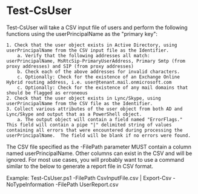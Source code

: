 # Test-CsUser

Test-CsUser will take a CSV input file of users and perform the following functions using the userPrincipalName as the "primary key":

	1. Check that the user object exists in Active Directory, using userPrincipalName from the CSV input file as the Identifier.
		a. Verify that the following addresses all match:  userPrincipalName, MsRtcSip-PrimaryUserAddress, Primary Smtp (from proxy addresses) and SIP (from proxy addresses)
		b. Check each of the above addresses for invalid characters.
		c. Optionally: Check for the existence of an Exchange Online Hybrid routing address, i.e. user@tenant.mail.onmicrosoft.com
		c. Optionally: Check for the existence of any mail domains that should be flagged as erroneous
	2. Check that the user object exists in Lync/Skype, using userPrincipalName from the CSV file as the Identifier.
	3. Collect various attributes of the user object from both AD and Lync/Skype and output that as a PowerShell object.
		a. The output object will contain a field named "ErrorFlags."  This field will contain a pipe "|" delimited string of values containing all errors that were encountered during processing the userPrincipalName.  The field will be blank if no errors were found.

The CSV file specified as the -FilePath parameter MUST contain a column named userPrincipalName.  Other columns can exist in the CSV and will be ignored.  For most use cases, you will probably want to use a command similar to the below to generate a report file in CSV format.

Example: Test-CsUser.ps1 -FilePath CsvInputFile.csv | Export-Csv -NoTypeInformation -FilePath UserReport.csv
